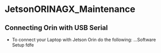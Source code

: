 # JetsonORINAGX_Maintenance

## Connecting Orin with USB Serial
- To connect your Laptop with Jetson Orin do the following:
...Software Setup
  fdfe
